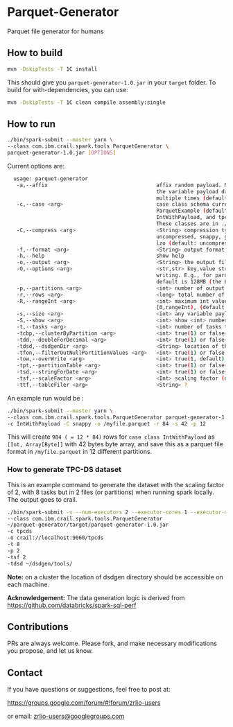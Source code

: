 # Parquet-Generator 
Parquet file generator for humans

## How to build
```bash
mvn -DskipTests -T 1C install
```

This should give you `parquet-generator-1.0.jar` in your `target` folder.
To build for with-dependencies, you can use: 
```bash
mvn -DskipTests -T 1C clean compile assembly:single
```

## How to run
```bash
./bin/spark-submit --master yarn \ 
--class com.ibm.crail.spark.tools ParquetGenerator \ 
parquet-generator-1.0.jar [OPTIONS]
```

Current options are: 
```bash  
  usage: parquet-generator
   -a,--affix                                   affix random payload. Means that in each instance of worker, 
                                                the variable payload data will be generated once, and used
                                                multiple times (default false)
   -c,--case <arg>                              case class schema currently supported are:
                                                ParquetExample (default),
                                                IntWithPayload, and tpcds.
                                                These classes are in ./schema/ in src.
   -C,--compress <arg>                          <String> compression type, valid values are:
                                                uncompressed, snappy, gzip,
                                                lzo (default: uncompressed)
   -f,--format <arg>                            <String> output format type (e.g., parquet (default), csv, etc.)
   -h,--help                                    show help
   -o,--output <arg>                            <String> the output file name (default: /ParqGenOutput.parquet)
   -O,--options <arg>                           <str,str> key,value strings that will be passed to the data source of spark in
                                                writing. E.g., for parquet you may want to re-consider parquet.block.size. The
                                                default is 128MB (the HDFS block size).
   -p,--partitions <arg>                        <int> number of output partitions (default: 1)
   -r,--rows <arg>                              <long> total number of rows (default: 10)
   -R,--rangeInt <arg>                          <int> maximum int value, value for any Int column will be generated between
                                                [0,rangeInt), (default: 2147483647)
   -s,--size <arg>                              <int> any variable payload size, string or payload in IntPayload (default: 100)
   -S,--show <arg>                              <int> show <int> number of rows (default: 0, zero means do not show)
   -t,--tasks <arg>                             <int> number of tasks to generate this data (default: 1)
   -tcbp,--clusterByPartition <arg>             <int> true(1) or false(0, default), pass the int
   -tdd,--doubleForDecimal <arg>                <int> true(1) or false(0, default), pass the int
   -tdsd,--dsdgenDir <arg>                      <String> location of the dsdgen tool
   -tfon,--filterOutNullPartitionValues <arg>   <int> true(1) or false (0, default), pass the int
   -tow,--overWrite <arg>                       <int> true(1, default) or false(0), pass the int
   -tpt,--partitionTable <arg>                  <int> true(1) or false(0, default), pass the int
   -tsd,--stringForDate <arg>                   <int> true(1) or false(0, default), pass the int
   -tsf,--scaleFactor <arg>                     <Int> scaling factor (default: 1) 
   -ttf,--tableFiler <arg>                      <String> ?
```
An example run would be : 
```bash 
./bin/spark-submit --master yarn \
--class com.ibm.crail.spark.tools.ParquetGenerator parquet-generator-1.0.jar \
-c IntWithPayload -C snappy -o /myfile.parquet -r 84 -s 42 -p 12
```
This will create `984 ( = 12 * 84)` rows for `case class IntWithPayload` as 
`[Int, Array[Byte]]` with 42 bytes byte array, and save this as a parquet file 
format in `/myfile.parquet` in 12 different partitions. 

### How to generate TPC-DS dataset
 This is an example command to generate the dataset with the scaling factor of 2, with 8 tasks but in 2 files 
 (or partitions) when running spark locally. The output goes to crail. 
  
```bash
./bin/spark-submit -v --num-executors 2 --executor-cores 1 --executor-memory 1G --driver-memory 1G --master local 
--class com.ibm.crail.spark.tools.ParquetGenerator 
~/parquet-generator/target/parquet-generator-1.0.jar 
-c tpcds 
-o crail://localhost:9060/tpcds 
-t 8 
-p 2
-tsf 2 
-tdsd ~/dsdgen/tools/
```
**Note:** on a cluster the location of dsdgen directory should be accessible on each machine.   

**Acknowledgement:** The data generation logic is derived from https://github.com/databricks/spark-sql-perf
  
## Contributions

PRs are always welcome. Please fork, and make necessary modifications 
you propose, and let us know. 

## Contact 

If you have questions or suggestions, feel free to post at:

https://groups.google.com/forum/#!forum/zrlio-users

or email: zrlio-users@googlegroups.com
